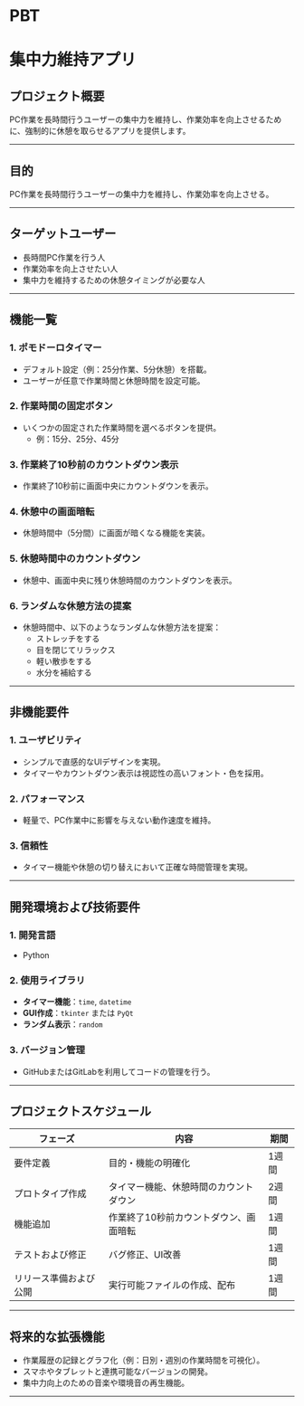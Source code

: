 # PBT
# 集中力維持アプリ

## プロジェクト概要
PC作業を長時間行うユーザーの集中力を維持し、作業効率を向上させるために、強制的に休憩を取らせるアプリを提供します。

---

## 目的
PC作業を長時間行うユーザーの集中力を維持し、作業効率を向上させる。

---

## ターゲットユーザー
- 長時間PC作業を行う人
- 作業効率を向上させたい人
- 集中力を維持するための休憩タイミングが必要な人

---

## 機能一覧

### 1. ポモドーロタイマー
- デフォルト設定（例：25分作業、5分休憩）を搭載。
- ユーザーが任意で作業時間と休憩時間を設定可能。

### 2. 作業時間の固定ボタン
- いくつかの固定された作業時間を選べるボタンを提供。
  - 例：15分、25分、45分

### 3. 作業終了10秒前のカウントダウン表示
- 作業終了10秒前に画面中央にカウントダウンを表示。

### 4. 休憩中の画面暗転
- 休憩時間中（5分間）に画面が暗くなる機能を実装。

### 5. 休憩時間中のカウントダウン
- 休憩中、画面中央に残り休憩時間のカウントダウンを表示。

### 6. ランダムな休憩方法の提案
- 休憩時間中、以下のようなランダムな休憩方法を提案：
  - ストレッチをする
  - 目を閉じてリラックス
  - 軽い散歩をする
  - 水分を補給する

---

## 非機能要件

### 1. ユーザビリティ
- シンプルで直感的なUIデザインを実現。
- タイマーやカウントダウン表示は視認性の高いフォント・色を採用。

### 2. パフォーマンス
- 軽量で、PC作業中に影響を与えない動作速度を維持。

### 3. 信頼性
- タイマー機能や休憩の切り替えにおいて正確な時間管理を実現。

---

## 開発環境および技術要件

### 1. 開発言語
- Python

### 2. 使用ライブラリ
- **タイマー機能**：`time`, `datetime`
- **GUI作成**：`tkinter` または `PyQt`
- **ランダム表示**：`random`

### 3. バージョン管理
- GitHubまたはGitLabを利用してコードの管理を行う。

---

## プロジェクトスケジュール

| フェーズ               | 内容                           | 期間         |
|------------------------|--------------------------------|--------------|
| 要件定義               | 目的・機能の明確化             | 1週間         |
| プロトタイプ作成       | タイマー機能、休憩時間のカウントダウン | 2週間         |
| 機能追加               | 作業終了10秒前カウントダウン、画面暗転 | 1週間         |
| テストおよび修正       | バグ修正、UI改善               | 1週間         |
| リリース準備および公開 | 実行可能ファイルの作成、配布   | 1週間         |

---

## 将来的な拡張機能
- 作業履歴の記録とグラフ化（例：日別・週別の作業時間を可視化）。
- スマホやタブレットと連携可能なバージョンの開発。
- 集中力向上のための音楽や環境音の再生機能。

---


